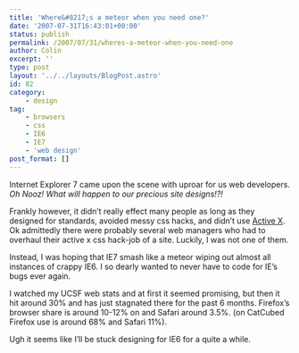 ```yaml
---
title: 'Where&#8217;s a meteor when you need one?'
date: '2007-07-31T16:43:01+00:00'
status: publish
permalink: /2007/07/31/wheres-a-meteor-when-you-need-one
author: Colin
excerpt: ''
type: post
layout: '../../layouts/BlogPost.astro'
id: 82
category:
    - design
tag:
    - browsers
    - css
    - IE6
    - IE7
    - 'web design'
post_format: []
---
```

Internet Explorer 7 came upon the scene with uproar for us web developers. *Oh Nooz! What will happen to our precious site designs!?!*

Frankly however, it didn’t really effect many people as long as they designed for standards, avoided messy css hacks, and didn’t use [Active X](https://articles.techrepublic.com.com/5100-1009_11-6130844.html). Ok admittedly there were probably several web managers who had to overhaul their active x css hack-job of a site. Luckily, I was not one of them.

Instead, I was hoping that IE7 smash like a meteor wiping out almost all instances of crappy IE6. I so dearly wanted to never have to code for IE’s bugs ever again.

I watched my UCSF web stats and at first it seemed promising, but then it hit around 30% and has just stagnated there for the past 6 months. Firefox’s browser share is around 10-12% on and Safari around 3.5%. (on CatCubed Firefox use is around 68% and Safari 11%).

Ugh it seems like I’ll be stuck designing for IE6 for a quite a while.